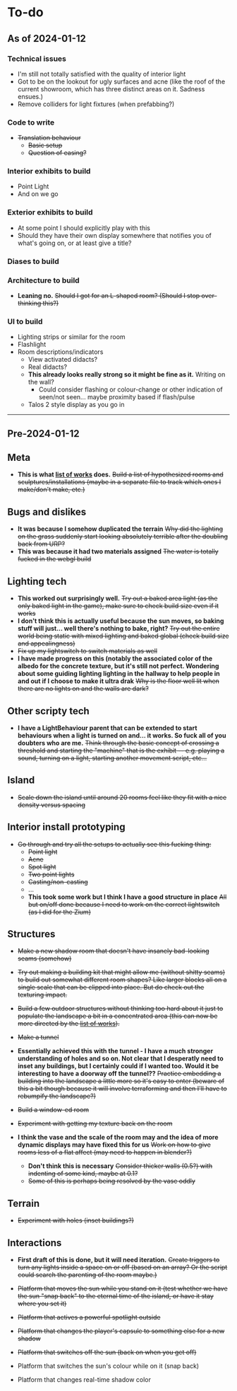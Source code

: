 # To-do

## As of 2024-01-12

### Technical issues

- I'm still not totally satisfied with the quality of interior light
- Got to be on the lookout for ugly surfaces and acne (like the roof of the current showroom, which has three distinct areas on it. Sadness ensues.)
- Remove colliders for light fixtures (when prefabbing?)

### Code to write

- ~~Translation behaviour~~
  - ~~Basic setup~~
  - ~~Question of easing?~~

### Interior exhibits to build

- Point Light
- And on we go

### Exterior exhibits to build

- At some point I should explicitly play with this
- Should they have their own display somewhere that notifies you of what's going on, or at least give a title?

### Diases to build

### Architecture to build

- **Leaning no.** ~~Should I got for an L-shaped room? (Should I stop over-thinking this?)~~

### UI to build

- Lighting strips or similar for the room
- Flashlight
- Room descriptions/indicators
  - View activated didacts?
  - Real didacts?
  - **This already looks really strong so it might be fine as it.** Writing on the wall?
    - Could consider flashing or colour-change or other indication of seen/not seen... maybe proximity based if flash/pulse
  - Talos 2 style display as you go in

---

## Pre-2024-01-12

## Meta

- **This is what [list of works](./list-of-works.md) does.** ~~Build a list of hypothesized rooms and sculptures/installations (maybe in a separate file to track which ones I make/don't make, etc.)~~

## Bugs and dislikes

- **It was because I somehow duplicated the terrain** ~~Why did the lighting on the grass suddenly start looking absolutely terrible after the doubling back from URP?~~
- **This was because it had two materials assigned** ~~The water is totally fucked in the webgl build~~

## Lighting tech

- **This worked out surprisingly well.** ~~Try out a baked area light (as the only baked light in the game), make sure to check build size even if it works~~
- **I don't think this is actually useful because the sun moves, so baking stuff will just... well there's nothing to bake, right?** ~~Try out the entire world being static with mixed lighting and baked global (check build size and appealingness)~~
- ~~Fix up my lightswitch to switch materials as well~~
- **I have made progress on this (notably the associated color of the albedo for the concrete texture, but it's still not perfect. Wondering about some guiding lighting lighting in the hallway to help people in and out if I choose to make it ultra drak** ~~Why is the floor well lit when there are no lights on and the walls are dark?~~

## Other scripty tech

- **I have a LightBehaviour parent that can be extended to start behaviours when a light is turned on and... it works. So fuck all of you doubters who are me.** ~~Think through the basic concept of crossing a threshold and starting the "machine" that is the exhibit -- e.g. playing a sound, turning on a light, starting another movement script, etc...~~

## Island

- ~~Scale down the island until around 20 rooms feel like they fit with a nice density versus spacing~~

## Interior install prototyping

- ~~Go through and try all the setups to actually see this fucking thing:~~
  - ~~Point light~~
  - ~~Acne~~
  - ~~Spot light~~
  - ~~Two point lights~~
  - ~~Casting/non-casting~~
  - ...
  - **This took some work but I think I have a good structure in place** ~~All but on/off done because I need to work on the correct lightswitch (as I did for the Zium)~~

## Structures

- ~~Make a new shadow room that doesn't have insanely bad-looking seams (somehow)~~
- ~~Try out making a building kit that might allow me (without shitty seams) to build out somewhat different room shapes? Like larger blocks all on a single scale that can be clipped into place. But do check out the texturing impact.~~
- ~~Build a few outdoor structures without thinking too hard about it just to populate the landscape a bit in a concentrated area (this can now be more directed by the [list of works](./list-of-works.md)).~~
- ~~Make a tunnel~~
- **Essentially achieved this with the tunnel - I have a much stronger understanding of holes and so on. Not clear that I desperatly need to inset any buildings, but I certainly could if I wanted too. Would it be interesting to have a doorway off the tunnel??** ~~Practice embedding a building into the landscape a little more so it's easy to enter (beware of this a bit though because it will involve terraforming and then I'll have to rebumpify the landscape?)~~
- ~~Build a window-ed room~~
- ~~Experiment with getting my texture back on the room~~

- **I think the vase and the scale of the room may and the idea of more dynamic displays may have fixed this for us** ~~Work on how to give rooms less of a flat affect (may need to happen in blender?)~~
  - **Don't think this is necessary** ~~Consider thicker walls (0.5?) with indenting of some kind, maybe at 0.1?~~
  - ~~Some of this is perhaps being resolved by the vase oddly~~

## Terrain

- ~~Experiment with holes (inset buildings?)~~

## Interactions

- **First draft of this is done, but it will need iteration.** ~~Create triggers to turn any lights inside a space on or off (based on an array? Or the script could search the parenting of the room maybe.)~~
- ~~Platform that moves the sun while you stand on it (test whether we have the sun "snap back" to the eternal time of the island, or have it stay where you set it)~~
- ~~Platform that actives a powerful spotlight outside~~
- ~~Platform that changes the player's capsule to something else for a new shadow~~
- ~~Platform that switches off the sun (back on when you get off)~~

- Platform that switches the sun's colour while on it (snap back)
- Platform that changes real-time shadow color

